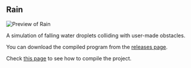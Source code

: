 ## Rain
![Preview of Rain](https://github.com/techiew/Misc-Projects/blob/master/Previews/preview_rain.gif)

A simulation of falling water droplets colliding with user-made obstacles.

You can download the compiled program from the [releases page](https://github.com/techiew/Misc-Projects/releases).

Check [this page](https://github.com/techiew/Misc-Projects/tree/master/C%2B%2B#how-to-compile) to see how to compile the project.
